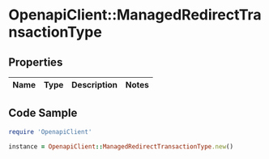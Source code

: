 # OpenapiClient::ManagedRedirectTransactionType

## Properties

Name | Type | Description | Notes
------------ | ------------- | ------------- | -------------

## Code Sample

```ruby
require 'OpenapiClient'

instance = OpenapiClient::ManagedRedirectTransactionType.new()
```


